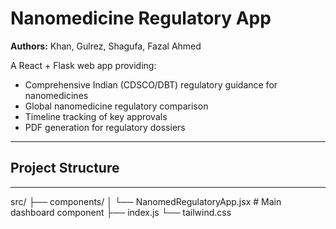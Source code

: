 # Nanomedicine Regulatory App

**Authors:** Khan, Gulrez, Shagufa, Fazal Ahmed

A React + Flask web app providing:

- Comprehensive Indian (CDSCO/DBT) regulatory guidance for nanomedicines
- Global nanomedicine regulatory comparison
- Timeline tracking of key approvals
- PDF generation for regulatory dossiers

---

## Project Structure

---

src/
├── components/
│   └── NanomedRegulatoryApp.jsx   # Main dashboard component
├── index.js
└── tailwind.css
